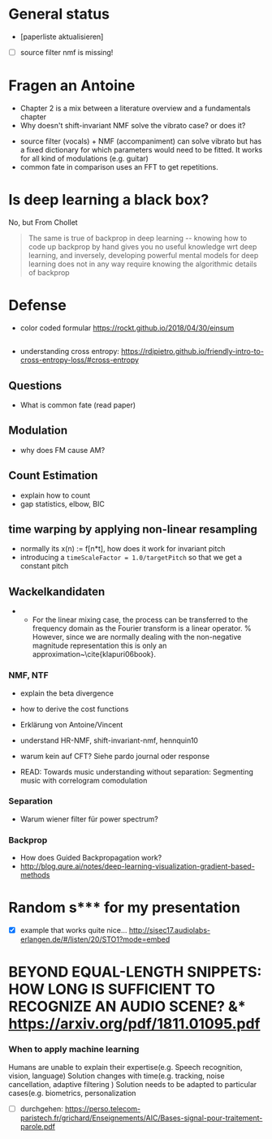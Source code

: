 # General status

* [paperliste aktualisieren]
* [ ] source filter nmf is missing!

# Fragen an Antoine

* Chapter 2 is a mix between a literature overview and a fundamentals chapter
* Why doesn't shift-invariant NMF solve the vibrato case? or does it?

- source filter (vocals) + NMF (accompaniment) can solve vibrato but has a fixed dictionary for which parameters would need to be fitted. It works for all kind of modulations (e.g. guitar)
- common fate in comparison uses an FFT to get repetitions.

# Is deep learning a black box?

No, but From Chollet
> The same is true of backprop in deep learning -- knowing how to code up backprop by hand gives you no useful knowledge wrt deep learning, and inversely, developing powerful mental models for deep learning does not in any way require knowing the algorithmic details of backprop

# Defense

* color coded formular https://rockt.github.io/2018/04/30/einsum

##

* understanding cross entropy: https://rdipietro.github.io/friendly-intro-to-cross-entropy-loss/#cross-entropy

## Questions

- What is common fate (read paper)

## Modulation

- why does FM cause AM?

## Count Estimation

- explain how to count
- gap statistics, elbow, BIC

## time warping by applying non-linear resampling

- normally its x(n) := f[n*t], how does it work for invariant pitch
- introducing a `timeScaleFactor = 1.0/targetPitch` so that we get a constant pitch

## Wackelkandidaten

- * For the linear mixing case, the process can be transferred to the frequency domain as the Fourier transform is a linear operator.
% However, since we are normally dealing with the non-negative magnitude representation this is only an approximation~\cite{klapuri06book}.

### NMF, NTF

- explain the beta divergence
- how to derive the cost functions
- Erklärung von Antoine/Vincent
- understand HR-NMF, shift-invariant-nmf, hennquin10
- warum kein   auf CFT? Siehe pardo journal oder response

- READ: Towards music understanding without separation: Segmenting music with correlogram comodulation

### Separation

- Warum wiener filter für power spectrum?

### Backprop

- How does Guided Backpropagation work?
- http://blog.qure.ai/notes/deep-learning-visualization-gradient-based-methods

# Random s*** for my presentation

* [x] example that works quite nice... http://sisec17.audiolabs-erlangen.de/#/listen/20/STO1?mode=embed

# BEYOND EQUAL-LENGTH SNIPPETS: HOW LONG IS SUFFICIENT TO RECOGNIZE AN AUDIO SCENE? &* https://arxiv.org/pdf/1811.01095.pdf

### When to apply machine learning

Humans are unable to explain their expertise(e.g. Speech recognition, vision, language)
Solution changes with time(e.g. tracking, noise cancellation, adaptive filtering )
Solution needs to be adapted to particular cases(e.g. biometrics, personalization

* [ ] durchgehen: https://perso.telecom-paristech.fr/grichard/Enseignements/AIC/Bases-signal-pour-traitement-parole.pdf